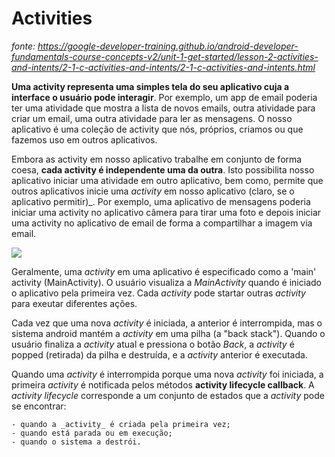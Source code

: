 
# Activities

_fonte: https://google-developer-training.github.io/android-developer-fundamentals-course-concepts-v2/unit-1-get-started/lesson-2-activities-and-intents/2-1-c-activities-and-intents/2-1-c-activities-and-intents.html_

**Uma activity representa uma simples tela do seu aplicativo cuja a interface o usuário pode interagir**. Por exemplo, um app de email poderia ter uma
atividade que mostra a lista de novos emails, outra atividade para criar um email, uma outra atividade para ler as mensagens. O nosso aplicativo
é uma coleção de activity que nós, próprios, criamos ou que fazemos uso em outros aplicativos.

Embora as activity em nosso aplicativo trabalhe em conjunto de forma coesa, **cada activity é independente uma da outra**. Isto possibilita nosso aplicativo iniciar uma atividade em outro aplicativo, bem como, permite que outros aplicativos inicie uma _activity_ em nosso aplicativo (claro, se o aplicativo permitir)_. Por exemplo, uma aplicativo de mensagens poderia iniciar uma activity no aplicativo câmera para tirar uma foto e depois iniciar uma activity no aplicativo de email de forma a compartilhar a imagem via email.

<image src="https://github.com/shnonomura/diarioProgramacao/blob/master/imagem/activities%20em%20acao.JPG">

Geralmente, uma _activity_ em uma aplicativo é especificado como a 'main' activity (MainActivity). O usuário visualiza a _MainActivity_ quando é iniciado o aplicativo pela primeira vez. Cada _activity_ pode startar outras _activity_ para exeutar diferentes ações.

Cada vez que uma nova _activity_  é iniciada, a anterior é interrompida, mas o sistema android mantém a _activity_ em uma pilha (a "back stack"). Quando o usuário finaliza a _activity_ atual e pressiona o botão _Back_, a _activity_ é popped (retirada) da pilha e destruída, e a _activity_ anterior é executada.

Quando uma _activity_ é interrompida porque uma nova _activity_ foi iniciada, a primeira _activity_ é notificada pelos métodos **activity  lifecycle callback**.
A _activity lifecycle_ corresponde a um conjunto de estados que a _activity_ pode se encontrar:

    - quando a _activity_ é criada pela primeira vez;
    - quando está parada ou em execução;
    - quando o sistema a destrói.

